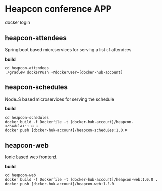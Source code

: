 # Heapcon conference APP #

docker login

## heapcon-attendees ##

Spring boot based microservices for serving a list of attendees

**build**

```
cd heapcon-attendees
./gradlew dockerPush -PdockerUser=[docker-hub-account]
```

## heapcon-schedules ##

NodeJS based microservices for serving the schedule

**build**

```
cd heapcon-schedules
docker build -f Dockerfile -t [docker-hub-account]/heapcon-schedules:1.0.0 .
docker push [docker-hub-account]/heapcon-schedules:1.0.0
```

## heapcon-web ##

Ionic based web frontend.

**build**

```
cd heapcon-web
docker build -f Dockerfile -t [docker-hub-account]/heapcon-web:1.0.0 .
docker push [docker-hub-account]/heapcon-web:1.0.0
```
